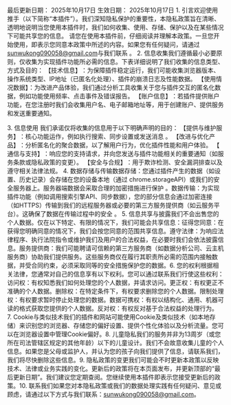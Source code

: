 最后更新日期：​​ 2025年10月17日
​​生效日期：​​ 2025年10月17日
​​1. 引言​​
欢迎使用推手​​（以下简称“本插件”）。我们深知隐私保护的重要性，本隐私政策旨在清晰、透明地说明当您使用本插件时，我们如何收集、使用、存储、保护以及在某些情况下可能共享您的信息。
请您在使用本插件前，仔细阅读并理解本政策。一旦您开始使用，即表示您同意本政策中所述的内容。如果您有任何疑问，请通过 sunwukong090058@gmail.com​​ 与我们联系 
。
​​2. 信息收集​​
我们遵循​​最小必要原则​​，仅收集为实现插件功能所必需的信息。下表详细说明了我们收集的信息类型、方式及目的：
【技术信息】​：为保障插件稳定运行，我们可能收集浏览器版本、操作系统类型、IP地址（已匿名化处理）、插件的崩溃日志及性能数据。
【使用情况数据】：为改进产品体验，我们通过分析工具收集关于您与插件交互的匿名化数据，例如功能使用频率、点击事件及错误报告。
【账户信息】​：若插件提供账户功能，在您注册时我们会收集用户名、电子邮箱地址等，用于创建账户、提供服务和发送重要通知。

​​3. 信息使用​​
我们承诺仅将收集的信息用于以下明确声明的目的：
【​​提供与维护服务】​​：核心功能运作，例如执行搜索、同步设置或发送消息 。
【​​改进与优化产品】​​：分析匿名化的聚合数据，以了解用户行为，优化插件性能和用户体验。
【​​通信与支持】​​：响应您的支持请求，并向您发送与插件功能相关的重要通知（如服务条款或隐私政策的变更）。
【​​安全与合规】​​：用于欺诈检测、安全漏洞排查以及遵守相关法律法规。
​​4. 数据存储与传输​​
​​数据存储​​：您通过插件产生的数据（如设置、历史记录）会存储在您的设备本地（通过 chrome.storageAPI）或我们的安全服务器上。服务器端数据会采取合理的加密措施进行保护 。
​​数据传输​​：为实现插件功能（例如调用搜索引擎API、同步数据），您的部分信息会通过加密连接（如HTTPS）传输到我们的远程服务器或必要的第三方服务提供商（如云服务平台）。这确保了数据在传输过程中的安全 。
​​5. 信息共享与披露​​
我们​​不会​​出售您的个人数据。仅在以下特定、有限的情况下，我们可能会共享信息：
​​征得您同意​​：在获得您明确同意的情况下，我们会按您同意的范围共享信息。
​​遵守法律​​：为响应法律程序、执行法院指令或维护我们及用户的合法权益，在必要时我们会依法披露信息。
​​服务提供商​​：我们可能聘请可信赖的第三方服务商（如数据分析公司、云主机服务商）协助我们提供服务。这些服务商仅在履行其职责所必需的范围内接触数据，并受合同约束，必须采取同等的安全措施保护您的数据。
​​6. 您的权利​​
根据相关法律，您通常对自己的信息享有以下权利。您可以通过联系我们行使这些权利：
​​访问权​​：有权知悉我们如何处理您的个人数据，并请求访问。
​​更正权​​：有权更正不准确的个人数据。
​​删除权​​：在特定条件下，有权要求删除您的个人数据。
​​限制处理权​​：有权要求暂时停止处理您的数据。
​​数据可携权​​：有权以结构化、通用、机器可读的格式获取您提供的个人数据。
​​反对权​​：有权反对基于合法权益的处理行为。
​​7. Cookie与类似技术​​
我们的插件和网站可能使用Cookie及类似技术（如本地存储）来识别您的浏览器、存储您的偏好设置、提供个性化体验以及分析流量。您可以在浏览器设置中管理Cookie偏好。
​​8. 儿童隐私​​
我们的服务并非为13周岁（或您所在司法管辖区规定的其他年龄）以下的儿童设计。我们不会故意收集儿童的个人信息。如果您是父母或监护人，并认为您的孩子向我们提供了信息，请联系我们，我们将尽快删除这些信息。
​​9. 隐私政策的变更​​
我们可能会不时更新本政策以反映技术、法律或业务实践的变化。更新后的政策将在本页面发布，并更新顶部的“最后更新日期”。我们建议您定期查阅。​​您继续使用本插件即表示您接受更新后的政策。​​
​​10. 联系我们​​
如果您对本隐私政策或我们的数据处理实践有任何疑问、意见或顾虑，请通过以下方式与我们联系：​​sunwukong090058@gmail.com​。
